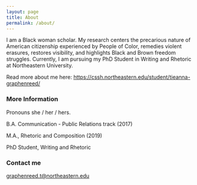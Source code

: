 ```yaml
---
layout: page
title: About
permalink: /about/
---
```


I am a Black woman scholar. My research centers the precarious nature of American citizenship experienced by People of Color, remedies violent erasures, restores visibility, and highlights Black and Brown freedom struggles. Currently, I am pursuing my PhD Student in Writing and Rhetoric at Northeastern University.  

Read more about me here: https://cssh.northeastern.edu/student/tieanna-graphenreed/ 

### More Information

Pronouns she / her / hers. 

B.A. Communication - Public Relations track (2017) 

M.A., Rhetoric and Composition (2019)

PhD Student, Writing and Rhetoric 



### Contact me

[graphenreed.t@northeastern.edu](mailto:email@domain.com)